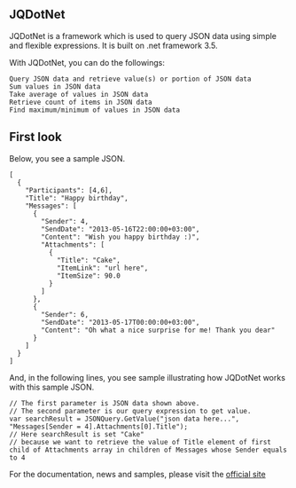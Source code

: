 ## JQDotNet

JQDotNet is a framework which is used to query JSON data using simple and flexible expressions.
It is built on .net framework 3.5.

With JQDotNet, you can do the followings:

	Query JSON data and retrieve value(s) or portion of JSON data
	Sum values in JSON data
	Take average of values in JSON data
	Retrieve count of items in JSON data
	Find maximum/minimum of values in JSON data
	
## First look

Below, you see a sample JSON.

	
	[
	  {
	    "Participants": [4,6],
	    "Title": "Happy birthday",
	    "Messages": [
	      {
	        "Sender": 4,
	        "SendDate": "2013-05-16T22:00:00+03:00",
	        "Content": "Wish you happy birthday :)",
	        "Attachments": [
	          {
	            "Title": "Cake",
	            "ItemLink": "url here",
	            "ItemSize": 90.0
	          }
	        ]
	      },
	      {
	        "Sender": 6,
	        "SendDate": "2013-05-17T00:00:00+03:00",
	        "Content": "Oh what a nice surprise for me! Thank you dear"
	      }
	    ]
	  }
	]

And, in the following lines, you see sample illustrating how JQDotNet works with this sample JSON.
	
	// The first parameter is JSON data shown above.
	// The second parameter is our query expression to get value.
	var searchResult = JSONQuery.GetValue("json data here...", "Messages[Sender = 4].Attachments[0].Title");
	// Here searchResult is set "Cake" 
	// because we want to retrieve the value of Title element of first child of Attachments array in children of Messages whose Sender equals to 4
	
For the documentation, news and samples, please visit the [official site](http://jqdotnet.com)
